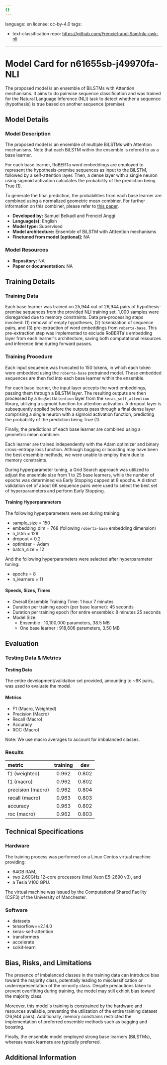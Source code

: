 ```yaml
---
{}
---
```

language: en
license: cc-by-4.0
tags:
- text-classification
repo: https://github.com/Frenciel-and-Sam/nlu-cwk-nli

---

# Model Card for n61655sb-j49970fa-NLI

<!-- Provide a quick summary of what the model is/does. -->
The proposed model is an ensemble of BiLSTMs with Attention mechanisms. It aims to do pairwise sequence classification and was trained for the Natural Language Inference (NLI) task to detect whether a sequence (hypothesis) is true based on another sequence (premise).

<!-- ... -->


## Model Details

### Model Description

<!-- Provide a longer summary of what this model is. -->
The proposed model is an ensemble of multiple BiLSTMs with Attention mechanisms. Note that each BiLSTM within the ensemble is refered to as a base learner.

For each base learner, RoBERTa word embeddings are employed to represent the hypothesis-premise sequences as input to the BiLSTM, followed by a self-attention layer. Then, a dense layer with a single neuron using sigmoid activation calculates the probability of the prediction being True (1).

To generate the final prediction, the probabilities from each base learner are combined using a normalized geometric mean combiner. For further information on this combiner, please refer to [this paper]("https://arxiv.org/abs/2301.03962").


<!-- ... -->

- **Developed by:** Samuel Belkadi and Frenciel Anggi
- **Language(s):** English
- **Model type:** Supervised
- **Model architecture:** Ensemble of BiLSTM with Atttention mechanisms
- **Finetuned from model [optional]:** NA

### Model Resources

<!-- Provide links where applicable. -->

- **Repository:** NA
- **Paper or documentation:** NA

## Training Details

### Training Data

<!-- This is a short stub of information on the training data that was used, and documentation related to data pre-processing or additional filtering (if applicable). -->

Each base learner was trained on 25,944 out of 26,944 pairs of hypothesis-premise sequences from the provided NLI training set. 1,000 samples were disregarded due to memory constraints. Data pre-processing steps involved: (1) removal of empty hypotheses, (2) tokenization of sequence pairs, and (3) pre-extraction of word embeddings from `roberta-base`. This pre-extraction step was implemented to exclude RoBERTa's embedding layer from each learner's architecture, saving both computational resources and inference time during forward passes.

<!-- [More Information Needed] -->

### Training Procedure

<!-- This relates heavily to the Technical Specifications. Content here should link to that section when it is relevant to the training procedure. -->
Each input sequence was truncated to 150 tokens, in which each token were embedded using the `roberta-base` pretrained model. These embedded sequences are then fed into each base learner within the ensemble.

For each base learner, the input layer accepts the word embeddings, passing them through a BiLSTM layer. The resulting outputs are then processed by a `SeqSelfAttention` layer from the `keras_self_attention` library, utilizing a sigmoid function for attention activation. A dropout layer is subsequently applied before the outputs pass through a final dense layer comprising a single neuron with a sigmoid activation function, predicting the probability of the prediction being True (1).

Finally, the predictions of each base learner are combined using a geometric mean combiner.

Each learner are trained independently with the Adam optimizer and binary cross-entropy loss function. Although bagging or boosting may have been the best ensemble methods, we were unable to employ them due to memory constraints. 

During hyperparameter tuning, a Grid Search approach was utilized to adjust the ensemble size from 1 to 25 base learners, while the number of epochs was determined via Early Stopping capped at 8 epochs. A distinct validation set of about 6K sequence pairs were used to select the best set of hyperparameters and perform Early Stopping.

#### Training Hyperparameters

<!-- This is a summary of the values of hyperparameters used in training the model. -->
The following hyperparameters were set during training:
* sample_size 	= 150
* embedding_dim = 768 (following `roberta-base` embedding dimension)
* n_lstm 		= 128
* dropout		= 0.2
* optimizer		= Adam
* batch_size	= 12

And the following hyperparameters were selected after hyperparameter tuning:
* epochs        = 8
* n_learners    = 11

<!-- [More Information Needed] -->

#### Speeds, Sizes, Times

<!-- This section provides information about how roughly how long it takes to train the model and the size of the resulting model. -->

* Overall Ensemble Training Time: 1 hour 7 minutes
* Duration per training epoch (per base learner): 45 seconds 
* Duration per training epoch (for entire ensemble): 8 minutes 25 seconds
* Model Size: 
    - Ensemble          : 10,100,000 parameters, 38.5 MB
    - One base learner  : 918,606    parameters, 3.50 MB

<!-- [More Information Needed] -->

## Evaluation

<!-- This section describes the evaluation protocols and provides the results. -->

### Testing Data & Metrics

#### Testing Data

<!-- This should describe any evaluation data used (e.g., the development/validation set provided). -->
The entire development/validation set provided, amounting to ~6K pairs, was used to evaluate the model.

<!-- [More Information Needed] -->

#### Metrics

<!-- These are the evaluation metrics being used. -->

- F1 (Macro, Weighted)
- Precision (Macro)
- Recall (Macro)
- Accuracy
- ROC (Macro)

Note: We use macro averages to account for imbalanced classes.

<!-- [More Information Needed] -->

### Results

| metric            | training | dev   |
| :---------------- | :------: | :---: |
| f1 (weighted)     |   0.962  | 0.802 |
| f1 (macro) 		|   0.962  | 0.802 |
| precision (macro) |   0.962  | 0.804 |
| recall (macro) 	|   0.963  | 0.803 |
| accuracy        	|   0.963  | 0.802 |
| roc (macro)		|   0.962  | 0.803 |

<!-- [More Information Needed] -->

## Technical Specifications

### Hardware

The training process was performed on a Linux Centos virtual machine providing:
- 64GB RAM, 
- two 2.60GHz 12-core processors (Intel Xeon E5-2690 v3), and 
- a Tesla V100 GPU. 

The virtual machine was issued by the Computational Shared Facility (CSF3) of the University of Manchester.

<!-- [More Information Needed] -->

### Software

* datasets
* tensorflow==2.14.0 
* keras-self-attention 
* transformers  
* accelerate
* scikit-learn 

<!-- [More Information Needed] -->

## Bias, Risks, and Limitations

<!-- This section is meant to convey both technical and sociotechnical limitations. -->

The presence of imbalanced classes in the training data can introduce bias toward the majority class, potentially leading to misclassification or underrepresentation of the minority class. Despite precautions taken to prevent overfitting during training, the model may still exhibit bias toward the majority class.

Moreover, this model's training is constrained by the hardware and resources available, preventing the utilization of the entire training dataset (26,944 pairs). Additionally, memory constrains restricted the implementation of preferred ensemble methods such as bagging and boosting.

Finally, the ensemble model employed strong base learners (BiLSTMs), whereas weak learners are typically preferred.

<!-- [More Information Needed] -->

## Additional Information

<!-- Any other information that would be useful for other people to know. -->

<!-- [More Information Needed] -->
